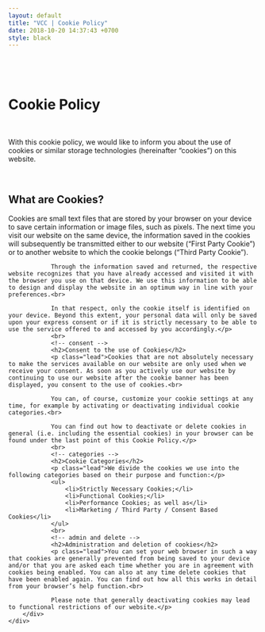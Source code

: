```yaml
---
layout: default
title: "VCC | Cookie Policy"
date: 2018-10-20 14:37:43 +0700
style: black
---
```

<div class="container">
    <div class="col-lg-10 mr-auto" style="padding: 3em 0;">
        <div class="site-heading">
                <h1>Cookie Policy</h1>
                <br>
                <p class="lead">With this cookie policy, we would like to inform you about the use of cookies or similar storage technologies (hereinafter “cookies”) on this website. </p>   
                <br>
                <!-- definition -->
                <h2>What are Cookies?</h2>
                <p class="lead">Cookies are small text files that are stored by your browser on your device to save certain information or image files, such as pixels. The next time you visit our website on the same device, the information saved in the cookies will subsequently be transmitted either to our website (“First Party Cookie”) or to another website to which the cookie belongs (“Third Party Cookie”).<br>

                Through the information saved and returned, the respective website recognizes that you have already accessed and visited it with the browser you use on that device. We use this information to be able to design and display the website in an optimum way in line with your preferences.<br>
                    
                In that respect, only the cookie itself is identified on your device. Beyond this extent, your personal data will only be saved upon your express consent or if it is strictly necessary to be able to use the service offered to and accessed by you accordingly.</p>
                <br>
                <!-- consent -->
                <h2>Consent to the use of Cookies</h2>
                <p class="lead">Cookies that are not absolutely necessary to make the services available on our website are only used when we receive your consent. As soon as you actively use our website by continuing to use our website after the cookie banner has been displayed, you consent to the use of cookies.<br>

                You can, of course, customize your cookie settings at any time, for example by activating or deactivating individual cookie categories.<br>
                    
                You can find out how to deactivate or delete cookies in general (i.e. including the essential cookies) in your browser can be found under the last point of this Cookie Policy.</p>
                <br>
                <!-- categories -->
                <h2>Cookie Categories</h2>
                <p class="lead">We divide the cookies we use into the following categories based on their purpose and function:</p>
                <ul>
                    <li>Strictly Necessary Cookies;</li>
                    <li>Functional Cookies;</li>
                    <li>Performance Cookies; as well as</li>
                    <li>Marketing / Third Party / Consent Based Cookies</li>
                </ul>
                <br>
                <!-- admin and delete -->
                <h2>Administration and deletion of cookies</h2>
                <p class="lead">You can set your web browser in such a way that cookies are generally prevented from being saved to your device and/or that you are asked each time whether you are in agreement with cookies being enabled. You can also at any time delete cookies that have been enabled again. You can find out how all this works in detail from your browser’s help function.<br>

                Please note that generally deactivating cookies may lead to functional restrictions of our website.</p>  
        </div>
    </div>
</div>